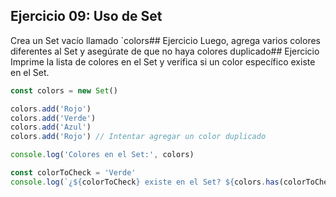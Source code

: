 ## Ejercicio 09: Uso de Set

Crea un Set vacío llamado `colors## Ejercicio Luego, agrega varios colores diferentes al Set y asegúrate de que no haya colores duplicado## Ejercicio Imprime la lista de colores en el Set y verifica si un color específico existe en el Set.

```javascript
const colors = new Set()

colors.add('Rojo')
colors.add('Verde')
colors.add('Azul')
colors.add('Rojo') // Intentar agregar un color duplicado

console.log('Colores en el Set:', colors)

const colorToCheck = 'Verde'
console.log(`¿${colorToCheck} existe en el Set? ${colors.has(colorToCheck)}`)
```
